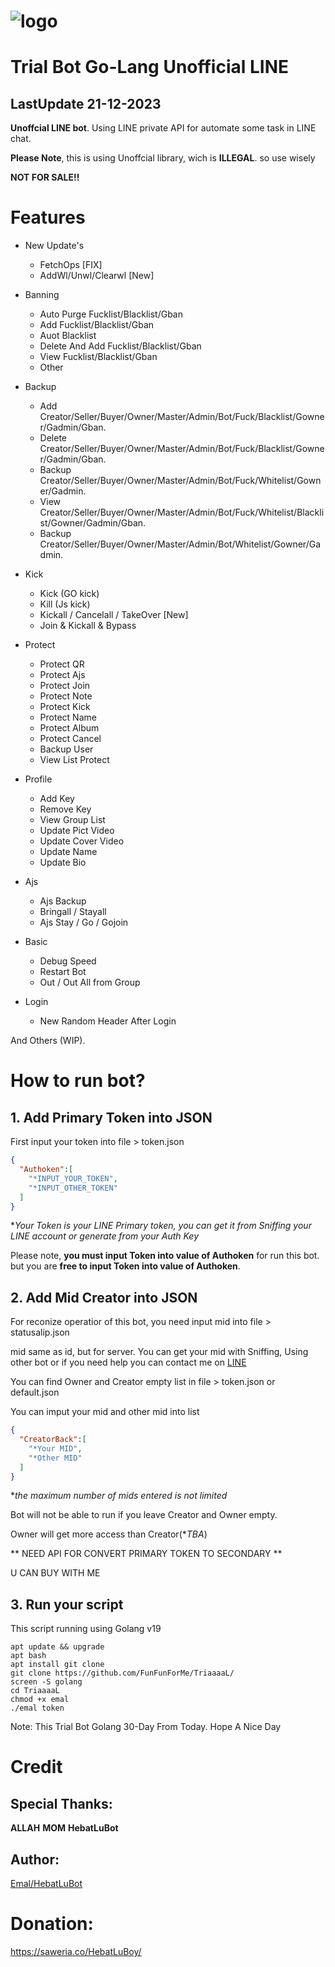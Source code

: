 # ![logo](https://i.ibb.co/MCZB694/hbtlogo.jpg)


# Trial Bot Go-Lang Unofficial LINE
## LastUpdate 21-12-2023

**Unoffcial LINE bot**. Using LINE private API for automate some task in LINE chat.

**Please Note**, this is using Unoffcial library, wich is **ILLEGAL**. so use wisely

**NOT FOR SALE!!**


# Features
- New Update's
  - FetchOps [FIX]
  - AddWl/Unwl/Clearwl [New]
  
- Banning
  - Auto Purge Fucklist/Blacklist/Gban
  - Add Fucklist/Blacklist/Gban
  - Auot Blacklist
  - Delete And Add Fucklist/Blacklist/Gban
  - View Fucklist/Blacklist/Gban
  - Other

- Backup
  - Add Creator/Seller/Buyer/Owner/Master/Admin/Bot/Fuck/Blacklist/Gowner/Gadmin/Gban.
  - Delete Creator/Seller/Buyer/Owner/Master/Admin/Bot/Fuck/Blacklist/Gowner/Gadmin/Gban.
  - Backup Creator/Seller/Buyer/Owner/Master/Admin/Bot/Fuck/Whitelist/Gowner/Gadmin.
  - View Creator/Seller/Buyer/Owner/Master/Admin/Bot/Fuck/Whitelist/Blacklist/Gowner/Gadmin/Gban.
  - Backup Creator/Seller/Buyer/Owner/Master/Admin/Bot/Whitelist/Gowner/Gadmin.

- Kick
  - Kick (GO kick)
  - Kill (Js kick)
  - Kickall / Cancelall / TakeOver [New]
  - Join & Kickall & Bypass
 
- Protect
  - Protect QR
  - Protect Ajs
  - Protect Join 
  - Protect Note
  - Protect Kick
  - Protect Name
  - Protect Album
  - Protect Cancel
  - Backup User
  - View List Protect

- Profile
  - Add Key
  - Remove Key
  - View Group List
  - Update Pict Video
  - Update Cover Video
  - Update Name
  - Update Bio

- Ajs
  - Ajs Backup
  - Bringall / Stayall
  - Ajs Stay / Go / Gojoin

- Basic
  - Debug Speed
  - Restart Bot
  - Out / Out All from Group

- Login
  - New Random Header After Login

And Others (WIP).

# How to run bot?

## 1. Add Primary Token into JSON
First input your token into file > token.json
```JSON
{
  "Authoken":[
    "*INPUT_YOUR_TOKEN",
    "*INPUT_OTHER_TOKEN"
  ]
}
```
**Your Token is your LINE Primary token, you can get it from Sniffing your LINE account or generate from your Auth Key*

Please note, **you must input Token into value of Authoken** for run this bot. but you are **free to input Token into value of Authoken**.

## 2. Add Mid Creator into JSON
For reconize operatior of this bot, you need input mid into file > statusalip.json

mid same as id, but for server. You can get your mid with Sniffing, Using other bot or if you need help you can contact me on [LINE](https://line.me/ti/p/~fvkubitch_)

You can find Owner and Creator empty list in file > token.json or default.json

You can imput your mid and other mid into list
```JSON
{
  "CreatorBack":[
    "*Your MID",
    "*Other MID"
  ]
}
```
**the maximum number of mids entered is not limited*

Bot will not be able to run if you leave Creator and Owner empty.

Owner will get more access than Creator(**TBA*)

** NEED API FOR CONVERT PRIMARY TOKEN TO SECONDARY **

U CAN BUY WITH ME

## 3. Run your script
This script running using Golang v19
```SH
apt update && upgrade
apt bash
apt install git clone
git clone https://github.com/FunFunForMe/TriaaaaL/
screen -S golang
cd TriaaaaL
chmod +x emal
./emal token
```
Note: This Trial Bot Golang 30-Day From Today.
Hope A Nice Day

# Credit

## Special Thanks:
**ALLAH**
**MOM**
**HebatLuBot**

## Author:
[Emal/HebatLuBot](https://HebatLuBot.site/HebatLuBoy.html)

# Donation:
https://saweria.co/HebatLuBoy/
